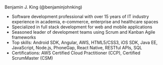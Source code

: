 Benjamin J. King (@benjaminjohnking)
- Software development professional with over 15 years of IT industry experience in academia, e-commerce, enterprise and healthcare spaces
- Specialized in full stack development for web and mobile applications
- Seasoned leader of development teams using Scrum and Kanban Agile frameworks
- Top skills: Android SDK, Angular, AWS, HTML5/CSS3, iOS SDK, Java EE, JavaScript, Node.js, PhoneGap, React Native, RESTful APIs, SQL
- Certifications: AWS Certified Cloud Practitioner (CCP), Certified ScrumMaster (CSM)
